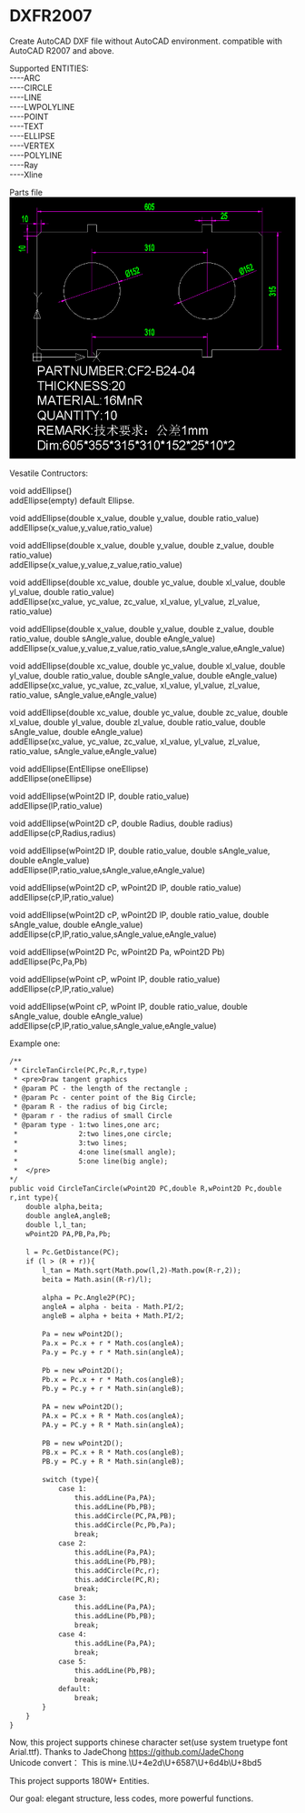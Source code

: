 # DXFR2007
Create AutoCAD DXF file without AutoCAD environment. compatible with AutoCAD R2007 and above.

Supported ENTITIES:<BR>
----ARC<BR>
----CIRCLE<BR>
----LINE<BR>
----LWPOLYLINE<BR>
----POINT<BR>
----TEXT<BR>
----ELLIPSE<BR>
----VERTEX<BR>
----POLYLINE<BR>
 ----Ray<BR>
 ----Xline<BR>
  
Parts file<br>
<img src="examples/R2K_Parts.png" alt="parts" style="max-width:100%;">


  Vesatile Contructors:
  
void	addEllipse()<BR>
addEllipse(empty) default Ellipse.

void	addEllipse(double x_value, double y_value, double ratio_value)<BR>
addEllipse(x_value,y_value,ratio_value)

void	addEllipse(double x_value, double y_value, double z_value, double ratio_value)<BR>
addEllipse(x_value,y_value,z_value,ratio_value)

void	addEllipse(double xc_value, double yc_value, double xl_value, double yl_value, double ratio_value)<BR>
addEllipse(xc_value, yc_value, zc_value, xl_value, yl_value, zl_value, ratio_value)

void	addEllipse(double x_value, double y_value, double z_value, double ratio_value, double sAngle_value, double eAngle_value)<BR>
addEllipse(x_value,y_value,z_value,ratio_value,sAngle_value,eAngle_value)

void	addEllipse(double xc_value, double yc_value, double xl_value, double yl_value, double ratio_value, double sAngle_value, double eAngle_value)<BR>
addEllipse(xc_value, yc_value, zc_value, xl_value, yl_value, zl_value, ratio_value, sAngle_value,eAngle_value)

void	addEllipse(double xc_value, double yc_value, double zc_value, double xl_value, double yl_value, double zl_value, double ratio_value, double sAngle_value, double eAngle_value)<BR>
addEllipse(xc_value, yc_value, zc_value, xl_value, yl_value, zl_value, ratio_value, sAngle_value,eAngle_value)

void	addEllipse(EntEllipse oneEllipse)<BR>
addEllipse(oneEllipse)

void	addEllipse(wPoint2D lP, double ratio_value)<BR>
addEllipse(lP,ratio_value)

void	addEllipse(wPoint2D cP, double Radius, double radius)<BR>
addEllipse(cP,Radius,radius)

void	addEllipse(wPoint2D lP, double ratio_value, double sAngle_value, double eAngle_value)<BR>
addEllipse(lP,ratio_value,sAngle_value,eAngle_value)

void	addEllipse(wPoint2D cP, wPoint2D lP, double ratio_value)<BR>
addEllipse(cP,lP,ratio_value)

void	addEllipse(wPoint2D cP, wPoint2D lP, double ratio_value, double sAngle_value, double eAngle_value)<BR>
addEllipse(cP,lP,ratio_value,sAngle_value,eAngle_value)

void	addEllipse(wPoint2D Pc, wPoint2D Pa, wPoint2D Pb)<BR>
addEllipse(Pc,Pa,Pb)

void	addEllipse(wPoint cP, wPoint lP, double ratio_value)<BR>
addEllipse(cP,lP,ratio_value)

void	addEllipse(wPoint cP, wPoint lP, double ratio_value, double sAngle_value, double eAngle_value)<BR>
addEllipse(cP,lP,ratio_value,sAngle_value,eAngle_value)

Example one:

    /**
     * CircleTanCircle(PC,Pc,R,r,type)
     * <pre>Draw tangent graphics
     * @param PC - the length of the rectangle ;
     * @param Pc - center point of the Big Circle;
     * @param R - the radius of big Circle;
     * @param r - the radius of small Circle
     * @param type - 1:two lines,one arc;
     *               2:two lines,one circle;
     *               3:two lines;
     *               4:one line(small angle);
     *               5:one line(big angle);
 	 *	</pre>
    */
	public void CircleTanCircle(wPoint2D PC,double R,wPoint2D Pc,double r,int type){
		double alpha,beita;
		double angleA,angleB;
		double l,l_tan;
		wPoint2D PA,PB,Pa,Pb;
		
		l = Pc.GetDistance(PC);
		if (l > (R + r)){
			l_tan = Math.sqrt(Math.pow(l,2)-Math.pow(R-r,2));
			beita = Math.asin((R-r)/l);
			
			alpha = Pc.Angle2P(PC);
			angleA = alpha - beita - Math.PI/2;
			angleB = alpha + beita + Math.PI/2;
			
			Pa = new wPoint2D();
			Pa.x = Pc.x + r * Math.cos(angleA);
			Pa.y = Pc.y + r * Math.sin(angleA);
			
			Pb = new wPoint2D();
			Pb.x = Pc.x + r * Math.cos(angleB);
			Pb.y = Pc.y + r * Math.sin(angleB);
			
			PA = new wPoint2D();
			PA.x = PC.x + R * Math.cos(angleA);
			PA.y = PC.y + R * Math.sin(angleA);
			
			PB = new wPoint2D();
			PB.x = PC.x + R * Math.cos(angleB);
			PB.y = PC.y + R * Math.sin(angleB);
			
			switch (type){
				case 1:
					this.addLine(Pa,PA);
					this.addLine(Pb,PB);
					this.addCircle(PC,PA,PB);
					this.addCircle(Pc,Pb,Pa);
					break;
				case 2:
					this.addLine(Pa,PA);
					this.addLine(Pb,PB);
					this.addCircle(Pc,r);
					this.addCircle(PC,R);
					break;
				case 3:
					this.addLine(Pa,PA);
					this.addLine(Pb,PB);
					break;
				case 4:
					this.addLine(Pa,PA);
					break;
				case 5:
					this.addLine(Pb,PB);
					break;
				default:
					break;
			}
		}
	}
		

Now, this project supports chinese character set(use system truetype font Arial.ttf). Thanks to JadeChong https://github.com/JadeChong <BR>
Unicode convert：
  This is mine.\U+4e2d\U+6587\U+6d4b\U+8bd5
  
  This project supports 180W+ Entities.
 
Our goal: elegant structure, less codes, more powerful functions.
